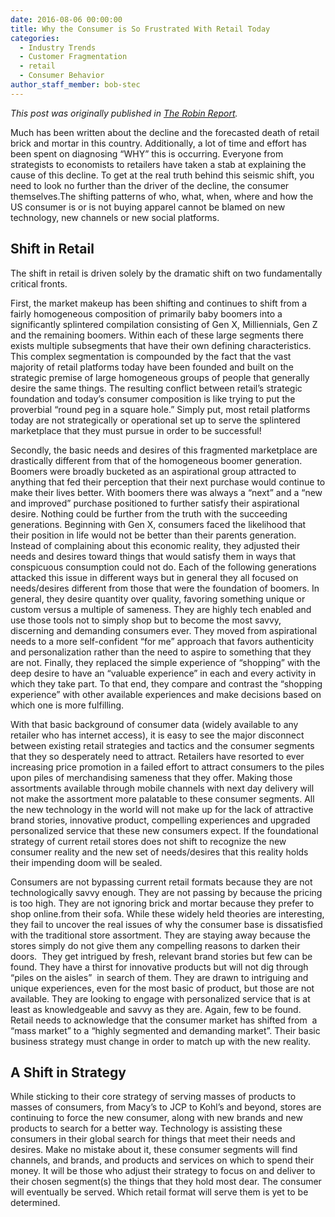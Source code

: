 ```yaml
---
date: 2016-08-06 00:00:00
title: Why the Consumer is So Frustrated With Retail Today
categories:
  - Industry Trends
  - Customer Fragmentation
  - retail
  - Consumer Behavior
author_staff_member: bob-stec
---
```



*This post was originally published in [The Robin Report](http://www.therobinreport.com/why-the-consumer-is-so-frustrated-with-retail-today/).*

Much has been written about the decline and the forecasted death of retail brick and mortar in this country. Additionally, a lot of time and effort has been spent on diagnosing “WHY” this is occurring. Everyone from strategists to economists to retailers have taken a stab at explaining the cause of this decline. To get at the real truth behind this seismic shift, you need to look no further than the driver of the decline, the consumer themselves.The shifting patterns of who, what, when, where and how the US consumer is or is not buying apparel cannot be blamed on new technology, new channels or new social platforms.

## Shift in Retail

The shift in retail is driven solely by the dramatic shift on two fundamentally critical fronts.

First, the market makeup has been shifting and continues to shift from a fairly homogeneous composition of primarily baby boomers into a significantly splintered compilation consisting of Gen X, Milliennials, Gen Z and the remaining boomers. Within each of these large segments there exists multiple subsegments that have their own defining characteristics. This complex segmentation is compounded by the fact that the vast majority of retail platforms today have been founded and built on the strategic premise of large homogeneous groups of people that generally desire the same things. The resulting conflict between retail’s strategic foundation and today’s consumer composition is like trying to put the proverbial “round peg in a square hole.” Simply put, most retail platforms today are not strategically or operational set up to serve the splintered marketplace that they must pursue in order to be successful!

Secondly, the basic needs and desires of this fragmented marketplace are drastically different from that of the homogeneous boomer generation. Boomers were broadly bucketed as an aspirational group attracted to anything that fed their perception that their next purchase would continue to make their lives better. With boomers there was always a “next” and a “new and improved” purchase positioned to further satisfy their aspirational desire. Nothing could be further from the truth with the succeeding generations. Beginning with Gen X, consumers faced the likelihood that their position in life would not be better than their parents generation. Instead of complaining about this economic reality, they adjusted their needs and desires toward things that would satisfy them in ways that conspicuous consumption could not do. Each of the following generations attacked this issue in different ways but in general they all focused on needs/desires different from those that were the foundation of boomers. In general, they desire quantity over quality, favoring something unique or custom versus a multiple of sameness. They are highly tech enabled and use those tools not to simply shop but to become the most savvy, discerning and demanding consumers ever. They moved from aspirational needs to a more self-confident “for me” approach that favors authenticity and personalization rather than the need to aspire to something that they are not. Finally, they replaced the simple experience of “shopping” with the deep desire to have an “valuable experience” in each and every activity in which they take part. To that end, they compare and contrast the “shopping experience” with other available experiences and make decisions based on which one is more fulfilling.

With that basic background of consumer data (widely available to any retailer who has internet access), it is easy to see the major disconnect between existing retail strategies and tactics and the consumer segments that they so desperately need to attract. Retailers have resorted to ever increasing price promotion in a failed effort to attract consumers to the piles upon piles of merchandising sameness that they offer. Making those assortments available through mobile channels with next day delivery will not make the assortment more palatable to these consumer segments. All the new technology in the world will not make up for the lack of attractive brand stories, innovative product, compelling experiences and upgraded personalized service that these new consumers expect. If the foundational strategy of current retail stores does not shift to recognize the new consumer reality and the new set of needs/desires that this reality holds their impending doom will be sealed.

Consumers are not bypassing current retail formats because they are not technologically savvy enough. They are not passing by because the pricing is too high. They are not ignoring brick and mortar because they prefer to shop online.from their sofa. While these widely held theories are interesting, they fail to uncover the real issues of why the consumer base is dissatisfied with the traditional store assortment. They are staying away because the stores simply do not give them any compelling reasons to darken their doors.  They get intrigued by fresh, relevant brand stories but few can be found. They have a thirst for innovative products but will not dig through “piles on the aisles”  in search of them. They are drawn to intriguing and unique experiences, even for the most basic of product, but those are not available. They are looking to engage with personalized service that is at least as knowledgeable and savvy as they are. Again, few to be found. Retail needs to acknowledge that the consumer market has shifted from  a “mass market” to a “highly segmented and demanding market”. Their basic business strategy must change in order to match up with the new reality.

## A Shift in Strategy

While sticking to their core strategy of serving masses of products to masses of consumers, from Macy’s to JCP to Kohl’s and beyond, stores are continuing to force the new consumer, along with new brands and new products to search for a better way. Technology is assisting these consumers in their global search for things that meet their needs and desires. Make no mistake about it, these consumer segments will find channels, and brands, and products and services on which to spend their money. It will be those who adjust their strategy to focus on and deliver to their chosen segment(s) the things that they hold most dear. The consumer will eventually be served. Which retail format will serve them is yet to be determined.